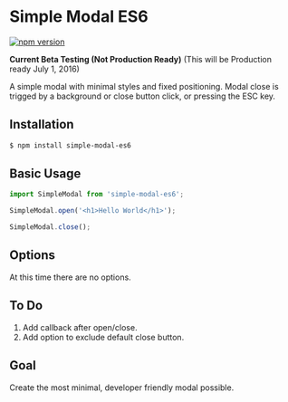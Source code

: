 # Simple Modal ES6

[![npm version](https://badge.fury.io/js/simple-modal-es6.svg)](https://badge.fury.io/js/simple-modal-es6)

__Current Beta Testing (Not Production Ready)__
(This will be Production ready July 1, 2016)

A simple modal with minimal styles and fixed positioning. Modal close is trigged by a background or close button click, or pressing the ESC key.

## Installation

```bash
$ npm install simple-modal-es6
```

## Basic Usage

```js
import SimpleModal from 'simple-modal-es6';

SimpleModal.open('<h1>Hello World</h1>');

SimpleModal.close();
```

## Options

At this time there are no options.

## To Do

1. Add callback after open/close.
2. Add option to exclude default close button.

## Goal

Create the most minimal, developer friendly modal possible.
